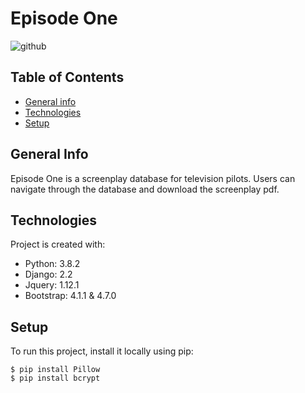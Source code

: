 # Episode One

![github](https://user-images.githubusercontent.com/59300982/104450445-1ca0dd00-556e-11eb-9f2e-62296f9ab2e6.gif)

## Table of Contents
* [General info](#general-info)
* [Technologies](#technologies)
* [Setup](#setup)
 
## General Info
Episode One is a screenplay database for television pilots. Users can navigate through the database and download the screenplay pdf.

## Technologies
Project is created with:
* Python: 3.8.2
* Django: 2.2
* Jquery: 1.12.1
* Bootstrap: 4.1.1 & 4.7.0

## Setup
To run this project, install it locally using pip:

```
$ pip install Pillow 
$ pip install bcrypt

```
